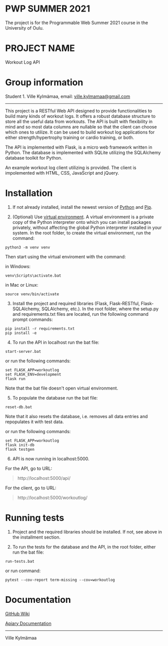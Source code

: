 # PWP SUMMER 2021

The project is for the Programmable Web Summer 2021 course in the University of Oulu.



# PROJECT NAME

Workout Log API



# Group information
Student 1. Ville Kylmämaa, email: ville.kylmamaa@gmail.com

---

This project is a RESTful Web API designed to provide functionalities to build many kinds of workout logs. It offers a robust database structure to store all the useful data from workouts. The API is built with flexibility in mind and so most data columns are nullable so that the client can choose which ones to utilize. It can be used to build workout log applications for either strength/hypertrophy training or cardio training, or both.

The API is implemented with Flask, is a micro web framework written in Python. The database is implemented with SQLite utilizing the SQLAlchemy database toolkit for Python.

An example workout log client utilizing is provided. The client is impolemented with HTML, CSS, JavaScript and jQuery.



# Installation

1. If not already installed, install the newest version of [Python](https://www.python.org/downloads/) and [Pip](https://pypi.org/project/pip/).

2. (Optional) Use [virtual environment](https://docs.python.org/3/tutorial/venv.html). A virtual environment is a private copy of the Python interpreter onto which you can install packages privately, without affecting the global Python interpreter installed in your system. In the root folder, to create the virtual environment, run the command:

```
python3 -m venv venv
```

Then start using the virtual enviroment with the command:

in Windows:

```
venv\Scripts\activate.bat
```

in Mac or Linux:

```
source venv/bin/activate
```


3. Install the project and required libraries (Flask, Flask-RESTful, Flask-SQLAlchemy, SQLAlchemy, etc.). In the root folder, where the setup.py and requirements.txt files are located, run the following command prompt commands:
 
 ```
 pip install -r requirements.txt
 pip install -e
 ```

4. To run the API in localhost run the bat file:

```
start-server.bat
```

or run the following commands:

```
set FLASK_APP=workoutlog
set FLASK_ENV=development
flask run
```

Note that the bat file doesn't open virtual environment.

5. To populate the database run the bat file:

```
reset-db.bat
```

Note that it also resets the database, i.e. removes all data entries and repopulates it with test data.

or run the following commands:

```
set FLASK_APP=workoutlog
flask init-db
flask testgen
```


6. API is now running in localhost:5000.

For the API, go to URL: 

>http://localhost:5000/api/

For the client, go to URL:

>http://localhost:5000/workoutlog/



# Running tests

1. Project and the required libraries should be installed. If not, see above in the installment section.

2. To run the tests for the database and the API, in the root folder, either run the bat file:

```
run-tests.bat
```

or run command:

```
pytest --cov-report term-missing --cov=workoutlog
```


# Documentation

[GitHub Wiki](https://github.com/VilleKylmamaa/WorkoutLogAPI/wiki)

[Apiary Documentation](https://workoutlogapi.docs.apiary.io/#)



---

Ville Kylmämaa




